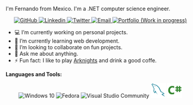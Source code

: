 I'm Fernando from Mexico. I'm a .NET computer science engineer.


<p align="center">
<a href="https://github.com/CB-Mdk"  target="_blank" rel="noopener noreferrer">
         <img alt="GitHub" src="https://cdn.jsdelivr.net/npm/simple-icons@3.0.1/icons/github.svg"
         width="40" height="40">
         </a>
<a href="https://www.linkedin.com/in/cb-mdk/" target="_blank" rel="noopener noreferrer">
         <img alt="Linkedin" src="https://cdn.jsdelivr.net/npm/simple-icons@3.0.1/icons/linkedin.svg"
         width="40" height="40">
         </a>
         
         
<a href="https://twitter.com/mdk_cb" target="_blank" rel="noopener noreferrer">
         <img alt="Twitter" src="https://cdn.jsdelivr.net/npm/simple-icons@3.0.1/icons/twitter.svg"
         width="40" height="40">
         </a>
<a href="mailto:fernando19122@gmail.com">
         <img alt="Email" src="https://cdn.jsdelivr.net/npm/simple-icons@3.0.1/icons/gmail.svg"
         width="40" height="40">
         </a>
    <a href="https://cb-mdk.github.io/" target="_blank" rel="noopener noreferrer">
         <img alt="Portfolio (Work in progress)" src="https://cdn.jsdelivr.net/npm/simple-icons@3.0.1/icons/icloud.svg"
         width="40" height="40">
             </a>
</p>
             

- 💻 I’m currently working on personal projects.
- 🌱 I’m currently learning web development.
- 👯 I’m looking to collaborate on fun projects.
- 💬 Ask me about anything.
- ⚡ Fun fact: I like to play [Arknights](https://www.arknights.global) and drink a good coffe.

**Languages and Tools:** 
<p align="center">
   <img src="https://logodownload.org/wp-content/uploads/2016/03/windows-10-logo-4.png" width="40" height="40" alt="Windows 10">
   
   <img src="https://mpng.subpng.com/20180506/rwe/kisspng-fedora-project-linux-distribution-installation-5aef7b97703057.5603413715256441834595.jpg" width="40" height="40" alt="Fedora">
   
   <img src="https://img.icons8.com/color/1600/visual-studio.png" width="40" height="40" alt="Visual Studio Community">
   
   <img src="https://raw.githubusercontent.com/vscode-icons/vscode-icons/master/icons/file_type_mysql.svg" width="40" height="40"  alt="MySQL">
   
   <img src="https://raw.githubusercontent.com/vscode-icons/vscode-icons/master/icons/file_type_csharp.svg" width="40" height="40"  alt="C# / CSharp">
</p>


[linkedin]: https://www.linkedin.com/in/cb-mdk/
[twitter]: https://github.com/CB-Mdk
[email]: mailto:fernando19122@gmail.com
[youtube]: (https://www.youtube.com/channel/UCp8KYQP9xckSNU4E20-CxDQ)
[portfolio]: https://cb-mdk.github.io/

